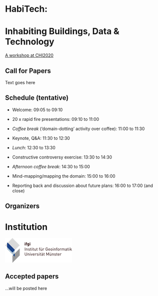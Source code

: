 # HabiTech: 
# Inhabiting Buildings, Data & Technology
[A workshop at CHI2020](https://chi2020.acm.org/accepted-workshops/)

## Call for Papers
Text goes here


## Schedule (tentative)
* Welcome: 09:05 to 09:10
* 20 x rapid fire presentations: 09:10 to 11:00

* *Coffee break* (‘domain-dotting’ activity over coffee): 11:00 to 11:30

* Keynote, Q&A: 11:30 to 12:30

* *Lunch*: 12:30 to 13:30

* Constructive controversy exercise: 13:30 to 14:30

* *Afternoon coffee break*: 14:30 to 15:00

* Mind-mapping/mapping the domain: 15:00 to 16:00
* Reporting back and discussion about future plans: 16:00 to 17:00 (and close)

## Organizers
# Institution
![alt text](logos/logo-ifgi-text-de.png "Institute for Geoinformatics, University of Muenster, Germany")



## Accepted papers
...will be posted here
